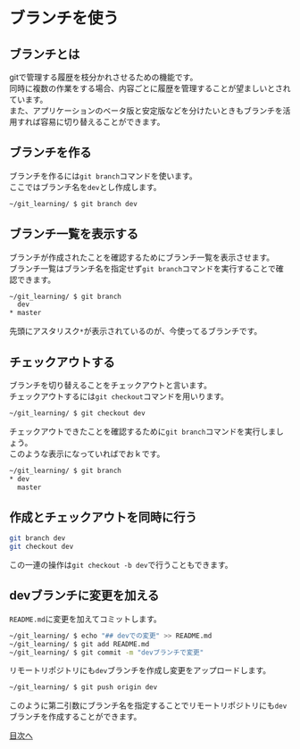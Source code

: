 # ブランチを使う
## ブランチとは
gitで管理する履歴を枝分かれさせるための機能です。  
同時に複数の作業をする場合、内容ごとに履歴を管理することが望ましいとされています。  
また、アプリケーションのベータ版と安定版などを分けたいときもブランチを活用すれば容易に切り替えることができます。  

## ブランチを作る
ブランチを作るには`git branch`コマンドを使います。  
ここではブランチ名を`dev`とし作成します。  
```bash
~/git_learning/ $ git branch dev
```  

## ブランチ一覧を表示する
ブランチが作成されたことを確認するためにブランチ一覧を表示させます。  
ブランチ一覧はブランチ名を指定せず`git branch`コマンドを実行することで確認できます。  
```bash
~/git_learning/ $ git branch
  dev
* master
```  
先頭にアスタリスク`*`が表示されているのが、今使ってるブランチです。  

## チェックアウトする
ブランチを切り替えることをチェックアウトと言います。  
チェックアウトするには`git checkout`コマンドを用いります。  
```bash
~/git_learning/ $ git checkout dev
```  

チェックアウトできたことを確認するために`git branch`コマンドを実行しましょう。  
このような表示になっていればでおｋです。  
```bash
~/git_learning/ $ git branch
* dev
  master
```

## 作成とチェックアウトを同時に行う
```bash
git branch dev
git checkout dev
```  
この一連の操作は`git checkout -b dev`で行うこともできます。

## devブランチに変更を加える
`README.md`に変更を加えてコミットします。  

```bash
~/git_learning/ $ echo "## devでの変更" >> README.md
~/git_learning/ $ git add README.md
~/git_learning/ $ git commit -m "devブランチで変更"
```  

リモートリポジトリにも`dev`ブランチを作成し変更をアップロードします。  
```bash
~/git_learning/ $ git push origin dev
```  
このように第二引数にブランチ名を指定することでリモートリポジトリにも`dev`ブランチを作成することができます。

[目次へ](../README.md)

